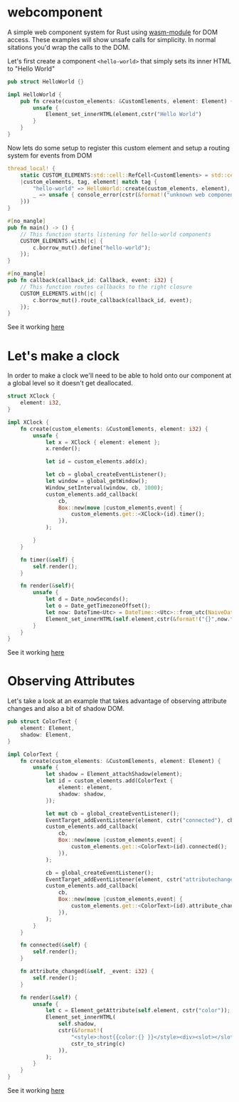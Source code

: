 # webcomponent
A simple web component system for Rust using [wasm-module](https://github.com/richardanaya/wasm-module) for DOM access. These examples will show unsafe calls for simplicity. In normal sitations you'd wrap the calls to the DOM.

Let's first create a component `<hello-world>` that simply sets its inner HTML to "Hello World"

```rust
pub struct HelloWorld {}

impl HelloWorld {
    pub fn create(custom_elements: &CustomElements, element: Element) {
        unsafe {
            Element_set_innerHTML(element,cstr("Hello World")
        }
    }
}
```

Now lets do some setup to register this custom element and setup a routing system for events from DOM

```rust
thread_local! {
    static CUSTOM_ELEMENTS:std::cell::RefCell<CustomElements> = std::cell::RefCell::new(CustomElements::new(
    |custom_elements, tag, element| match tag {
        "hello-world" => HelloWorld::create(custom_elements, element),
        _ => unsafe { console_error(cstr(&format!("unknown web component {}", tag))) },
    }))
}

#[no_mangle]
pub fn main() -> () {
    // This function starts listening for hello-world components
    CUSTOM_ELEMENTS.with(|c| {
        c.borrow_mut().define("hello-world");
    });
}

#[no_mangle]
pub fn callback(callback_id: Callback, event: i32) {
    // This function routes callbacks to the right closure
    CUSTOM_ELEMENTS.with(|c| {
        c.borrow_mut().route_callback(callback_id, event);
    });
}
```

See it working [here](https://richardanaya.github.io/webcomponent/examples/helloworld/)



# Let's make a clock

In order to make a clock we'll need to be able to hold onto our component at a global level so it doesn't get deallocated.

```rust
struct XClock {
    element: i32,
}

impl XClock {
    fn create(custom_elements: &CustomElements, element: i32) {
        unsafe {
            let x = XClock { element: element };
            x.render();

            let id = custom_elements.add(x);

            let cb = global_createEventListener();
            let window = global_getWindow();
            Window_setInterval(window, cb, 1000);
            custom_elements.add_callback(
                cb,
                Box::new(move |custom_elements,event| {
                    custom_elements.get::<XClock>(id).timer();
                }),
            );

        }
    }

    fn timer(&self) {
        self.render();
    }

    fn render(&self){
        unsafe {
            let d = Date_nowSeconds();
            let o = Date_getTimezoneOffset();
            let now: DateTime<Utc> = DateTime::<Utc>::from_utc(NaiveDateTime::from_timestamp((d-(o*60)) as i64, 0), Utc);
            Element_set_innerHTML(self.element,cstr(&format!("{}",now.format("%I:%M:%S %p"))));
        }
    }
}
```

See it working [here](https://richardanaya.github.io/webcomponent/examples/xclock/)

# Observing Attributes

Let's take a look at an example that takes advantage of observing attribute changes and also a bit of shadow DOM.

```rust
pub struct ColorText {
    element: Element,
    shadow: Element,
}

impl ColorText {
    fn create(custom_elements: &CustomElements, element: Element) {
        unsafe {
            let shadow = Element_attachShadow(element);
            let id = custom_elements.add(ColorText {
                element: element,
                shadow: shadow,
            });

            let mut cb = global_createEventListener();
            EventTarget_addEventListener(element, cstr("connected"), cb);
            custom_elements.add_callback(
                cb,
                Box::new(move |custom_elements,event| {
                    custom_elements.get::<ColorText>(id).connected();
                }),
            );

            cb = global_createEventListener();
            EventTarget_addEventListener(element, cstr("attributechanged"), cb);
            custom_elements.add_callback(
                cb,
                Box::new(move |custom_elements,event| {
                    custom_elements.get::<ColorText>(id).attribute_changed(event);
                }),
            );
        }
    }

    fn connected(&self) {
        self.render();
    }

    fn attribute_changed(&self, _event: i32) {
        self.render();
    }

    fn render(&self) {
        unsafe {
            let c = Element_getAttribute(self.element, cstr("color"));
            Element_set_innerHTML(
                self.shadow,
                cstr(&format!(
                    "<style>:host{{color:{} }}</style><div><slot></slot></div>",
                    cstr_to_string(c)
                )),
            );
        }
    }
}
```

See it working [here](https://richardanaya.github.io/webcomponent/examples/colortext/)
